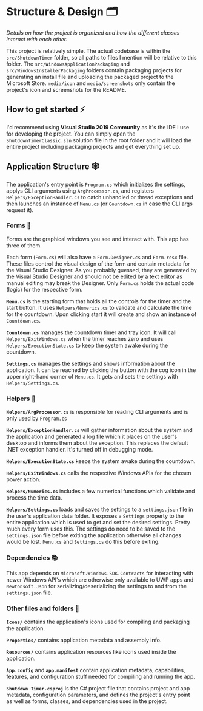 # Structure & Design 🗂

*Details on how the project is organized and how the different classes interact with each other.*

This project is relatively simple. The actual codebase is within the `src/ShutdownTimer` folder, so all paths to files I mention will be relative to this folder.
The `src/WindowsApplicationPackaging` and `src/WindowsInstallerPackaging` folders contain packaging projects for generating an install file and uploading the packaged project to the Microsoft Store. `media/icon` and `media/screenshots` only contain the project's icon and screenshots for the README.

## How to get started ⚡

I'd recommend using **Visual Studio 2019 Community** as it's the IDE I use for developing the project. You can simply open the `ShutdownTimerClassic.sln` solution file in the root folder and it will load the entire project including packaging projects and get everything set up.

## Application Structure 🕸

The application's entry point is `Program.cs` which initializes the settings, applys CLI arguments using `ArgProcessor.cs`, and registers `Helpers/ExceptionHandler.cs` to catch unhandled or thread exceptions and then launches an instance of `Menu.cs` (or `Countdown.cs` in case the CLI args request it).

### Forms 🎨

Forms are the graphical windows you see and interact with. This app has three of them.

Each form (`Form.cs`) will also have a `Form.Designer.cs` and `Form.resx` file. These files control the visual design of the form and contain metadata for the Visual Studio Designer. As you probably guessed, they are generated by the Visual Studio Designer and should not be edited by a text editor as manual editing may break the Designer. Only `Form.cs` holds the actual code (logic) for the respective form.

**`Menu.cs`** is the starting form that holds all the controls for the timer and the start button. It uses `Helpers/Numerics.cs` to validate and calculate the time for the countdown. Upon clicking start it will create and show an instance of `Countdown.cs`.

**`Countdown.cs`** manages the countdown timer and tray icon.
It will call `Helpers/ExitWindows.cs` when the timer reaches zero and uses `Helpers/ExecutionState.cs` to keep the system awake during the countdown.

**`Settings.cs`** manages the settings and shows information about the application. It can be reached by clicking the button with the cog icon in the upper right-hand corner of `Menu.cs`. It gets and sets the settings with `Helpers/Settings.cs`.

### Helpers 🧱

**`Helpers/ArgProcessor.cs`** is responsible for reading CLI arguments and is only used by `Program.cs`

**`Helpers/ExceptionHandler.cs`** will gather information about the system and the application and generated a log file which it places on the user's desktop and informs them about the exception. This replaces the default .NET exception handler. It's turned off in debugging mode.

**`Helpers/ExecutionState.cs`** keeps the system awake during the countdown.

**`Helpers/ExitWindows.cs`** calls the respective Windows APIs for the chosen power action.

**`Helpers/Numerics.cs`** includes a few numerical functions which validate and process the time data.

**`Helpers/Settings.cs`** loads and saves the settings to a `settings.json` file in the user's application data folder.
It exposes a `Settings` property to the entire application which is used to get and set the desired settings. Pretty much every form uses this.
The settings do need to be saved to the `settings.json` file before exiting the application otherwise all changes would be lost. `Menu.cs` and `Settings.cs` do this before exiting.

### Dependencies 📚

This app depends on `Microsoft.Windows.SDK.Contracts` for interacting with newer Windows API's which are otherwise only available to UWP apps and `Newtonsoft.Json` for serializing/deserializing the settings to and from the `settings.json` file.

### Other files and folders 👾

**`Icons/`** contains the application's icons used for compiling and packaging the application.

**`Properties/`** contains application metadata and assembly info.

**`Resources/`** contains application resources like icons used inside the application.

**`App.config`** and **`app.manifest`** contain application metadata, capabilities, features, and configuration stuff needed for compiling and running the app.

**`Shutdown Timer.csproj`** is the C# project file that contains project and app metadata, configuration parameters, and defines the project's entry point as well as forms, classes, and dependencies used in the project.
